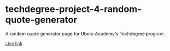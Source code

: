 # techdegree-project-4-random-quote-generator

A random quote generator page for Ubora Academy's Techdegree program.


[Live link](https://rtanaka96.github.io/techdegree-project-4-random-quote-generator). 

